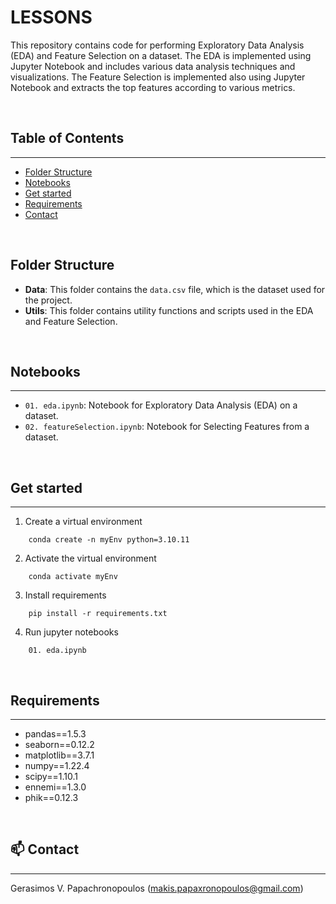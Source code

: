 # LESSONS

This repository contains code for performing Exploratory Data Analysis (EDA) and Feature Selection on a dataset. The EDA is implemented using Jupyter Notebook and includes various data analysis techniques and visualizations. The Feature Selection is implemented also using Jupyter Notebook and extracts the top features
according to various metrics.

<br/>

## Table of Contents
---

- [Folder Structure](#folder-structure)
- [Notebooks](#notebooks)
- [Get started](#get-started)
- [Requirements](#requirements)
- [Contact](#mailbox-contact)

<br/>

## Folder Structure

- **Data**: This folder contains the `data.csv` file, which is the dataset used for the project.
- **Utils**: This folder contains utility functions and scripts used in the EDA and Feature Selection.


<br/>

## Notebooks
--- 
- ``01. eda.ipynb``: Notebook for Exploratory Data Analysis (EDA) on a dataset.
- ``02. featureSelection.ipynb``: Notebook for Selecting Features from a dataset.

<br/>


## Get started
--- 

1. Create a virtual environment 
```
    conda create -n myEnv python=3.10.11
```

2. Activate the virtual environment 
```
    conda activate myEnv
```
3. Install requirements 
```
    pip install -r requirements.txt
```
4. Run jupyter notebooks
```
    01. eda.ipynb
```

<br/>


## Requirements
---

- pandas==1.5.3
- seaborn==0.12.2
- matplotlib==3.7.1
- numpy==1.22.4
- scipy==1.10.1
- ennemi==1.3.0
- phik==0.12.3

<br/>


## :mailbox: Contact
---

Gerasimos V. Papachronopoulos (makis.papaxronopoulos@gmail.com)
